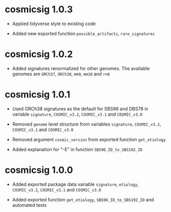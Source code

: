 # cosmicsig 1.0.3
* Applied tidyverse style to existing code

* Added new exported function `possible_artifacts`, `rare_signatures`

# cosmicsig 1.0.2
* Added signatures renormalized for other genomes. The available genomes are `GRCh37`,
`GRCh38`, `mm9`, `mm10` and `rn6`

# cosmicsig 1.0.1
* Used GRCh38 signatures as the default for SBS96 and DBS78 in variable `signature`,
`COSMIC_v3.2`, `COSMIC_v3.1` and `COSMIC_v3.0`

* Removed `genome` level structure from variables `signature`,
`COSMIC_v3.2`, `COSMIC_v3.1` and `COSMIC_v3.0`

* Removed argument `cosmic_version` from exported function `get_etiology`

* Added explanation for "-E" in function `SBS96_ID_to_SBS192_ID`

# cosmicsig 1.0.0
* Added exported package data variable `signature`, `etiology`, `COSMIC_v3.2`,
`COSMIC_v3.1` and `COSMIC_v3.0`

* Added exported function `get_etiology`, `SBS96_ID_to_SBS192_ID` and automated
tests



